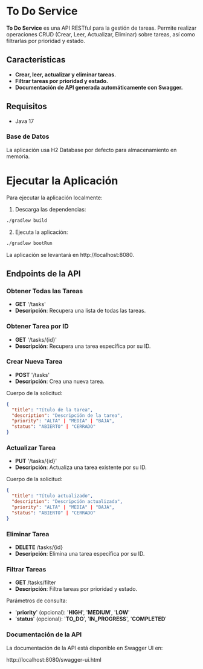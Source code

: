 # To Do Service

**To Do Service** es una API RESTful para la gestión de tareas. Permite realizar operaciones CRUD (Crear, Leer, Actualizar, Eliminar) sobre tareas, así como filtrarlas por prioridad y estado.

## Características

- **Crear, leer, actualizar y eliminar tareas.**
- **Filtrar tareas por prioridad y estado.**
- **Documentación de API generada automáticamente con Swagger.**

## Requisitos

- Java 17


### Base de Datos

La aplicación usa H2 Database por defecto para almacenamiento en memoria.

# Ejecutar la Aplicación

Para ejecutar la aplicación localmente:

1. Descarga las dependencias:
```bash
./gradlew build
```
2. Ejecuta la aplicación:
```bash
./gradlew bootRun
```
La aplicación se levantará en http://localhost:8080.

## Endpoints de la API
### Obtener Todas las Tareas
- **GET** '/tasks'
- **Descripción**: Recupera una lista de todas las tareas.

### Obtener Tarea por ID
- **GET** '/tasks/{id}'
- **Descripción**: Recupera una tarea específica por su ID.

### Crear Nueva Tarea
- **POST** '/tasks'
- **Descripción**: Crea una nueva tarea.

Cuerpo de la solicitud:
```json
{
  "title": "Título de la tarea",
  "description": "Descripción de la tarea",
  "priority": "ALTA" | "MEDIA" | "BAJA",
  "status": "ABIERTO" | "CERRADO"
}
```

### Actualizar Tarea
- **PUT** '/tasks/{id}'
- **Descripción**: Actualiza una tarea existente por su ID.

Cuerpo de la solicitud:
```json
{
  "title": "Título actualizado",
  "description": "Descripción actualizada",
  "priority": "ALTA" | "MEDIA" | "BAJA",
  "status": "ABIERTO" | "CERRADO"
}
```

### Eliminar Tarea
- **DELETE** /tasks/{id}
- **Descripción**: Elimina una tarea específica por su ID.

### Filtrar Tareas
- **GET** /tasks/filter
- **Descripción**: Filtra tareas por prioridad y estado.

Parámetros de consulta:

- '**priority**' (opcional): '**HIGH**', '**MEDIUM**', '**LOW**'
- '**status**' (opcional): '**TO_DO**', '**IN_PROGRESS**', '**COMPLETED**'

### Documentación de la API

La documentación de la API está disponible en Swagger UI en:

http://localhost:8080/swagger-ui.html